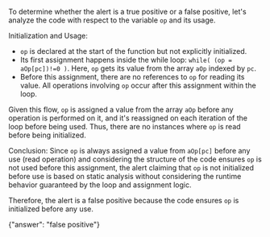 To determine whether the alert is a true positive or a false positive, let's analyze the code with respect to the variable `op` and its usage.

Initialization and Usage:
- `op` is declared at the start of the function but not explicitly initialized.
- Its first assignment happens inside the while loop: `while( (op = aOp[pc])!=0 )`. Here, `op` gets its value from the array `aOp` indexed by `pc`.
- Before this assignment, there are no references to `op` for reading its value. All operations involving `op` occur after this assignment within the loop.

Given this flow, `op` is assigned a value from the array `aOp` before any operation is performed on it, and it's reassigned on each iteration of the loop before being used. Thus, there are no instances where `op` is read before being initialized.

Conclusion:
Since `op` is always assigned a value from `aOp[pc]` before any use (read operation) and considering the structure of the code ensures `op` is not used before this assignment, the alert claiming that `op` is not initialized before use is based on static analysis without considering the runtime behavior guaranteed by the loop and assignment logic.

Therefore, the alert is a false positive because the code ensures `op` is initialized before any use.

{"answer": "false positive"}
